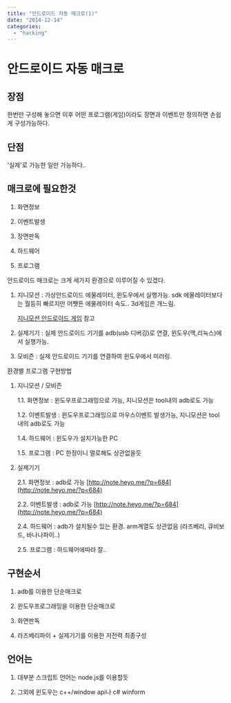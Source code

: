```yaml
---
title: "안드로이드 자동 매크로(1)"
date: "2014-12-14"
categories: 
  - "hacking"
---
```


# 안드로이드 자동 매크로

## 장점

한번만 구성해 놓으면 이후 어떤 프로그램(게임)이라도 장면과 이벤트만 정의하면 손쉽게 구성가능하다.

## 단점

'실제'로 가능한 일만 가능하다..

## 매크로에 필요한것

1. 화면정보
    
2. 이벤트발생
    
3. 장면판독
    
4. 하드웨어
    
5. 프로그램
    

안드로이드 매크로는 크게 세가지 환경으로 이루어질 수 있겠다.

1. 지니모션 : 가상안드로이드 에물레이터, 윈도우에서 실행가능. sdk 에물레이터보다는 월등히 빠르지만 어쨋든 에물레이터 속도.. 3d게임은 개느림.
    
    [지니모션 안드로이드 게임](http://note.heyo.me/?p=682) 참고
    
2. 실제기기 : 실제 안드로이드 기기를 adb(usb 디버깅)로 연결, 윈도우(맥,리눅스)에서 실행가능.
    
3. 모비즌 : 실제 안드로이드 기기를 연결하여 윈도우에서 미러링.
    

환경별 프로그램 구현방법

1. 지니모션 / 모비즌
    
    1.1. 화면정보 : 윈도우프로그래밍으로 가능, 지니모션은 tool내의 adb로도 가능
    
    1.2. 이벤트발생 : 윈도우프로그래밍으로 마우스이벤트 발생가능, 지니모션은 tool내의 adb로도 가능
    
    1.4. 하드웨어 : 윈도우가 설치가능한 PC
    
    1.5. 프로그램 : PC 한정이니 멀로해도 상관없을듯
    
2. 실제기기
    
    2.1. 화면정보 : adb로 가능 [http://note.heyo.me/?p=684](http://note.heyo.me/?p=684)
    
    2.2. 이벤트발생 : adb로 가능 [http://note.heyo.me/?p=684](http://note.heyo.me/?p=684)
    
    2.4. 하드웨어 : adb가 설치될수 있는 환경. arm계열도 상관없음 (라즈베리, 큐비보드, 바나나파이..)
    
    2.5. 프로그램 : 하드웨어에따라 잘..
    

## 구현순서

1. adb를 이용한 단순매크로
    
2. 윈도우프로그래밍을 이용한 단순매크로
    
3. 화면판독
    
4. 라즈베리파이 + 실제기기를 이용한 저전력 최종구성
    

## 언어는

1. 대부분 스크립트 언어는 node.js를 이용할듯
    
2. 그외에 윈도우는 c++/window api나 c# winform
